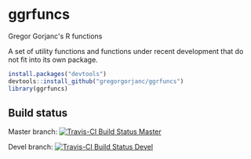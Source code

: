 # ggrfuncs
Gregor Gorjanc's R functions

A set of utility functions and functions under recent development that do not fit into its own package.

```r
install.packages("devtools")
devtools::install_github("gregorgorjanc/ggrfuncs")
library(ggrfuncs)
```

## Build status

Master branch: [![Travis-CI Build Status Master](https://travis-ci.org/gregorgorjanc/ggrfuncs.svg?branch=master)](https://travis-ci.org/gregorgorjanc/ggrfuncs)

Devel branch: [![Travis-CI Build Status Devel](https://travis-ci.org/gregorgorjanc/ggrfuncs.svg?branch=devel)](https://travis-ci.org/gregorgorjanc/ggrfuncs)
